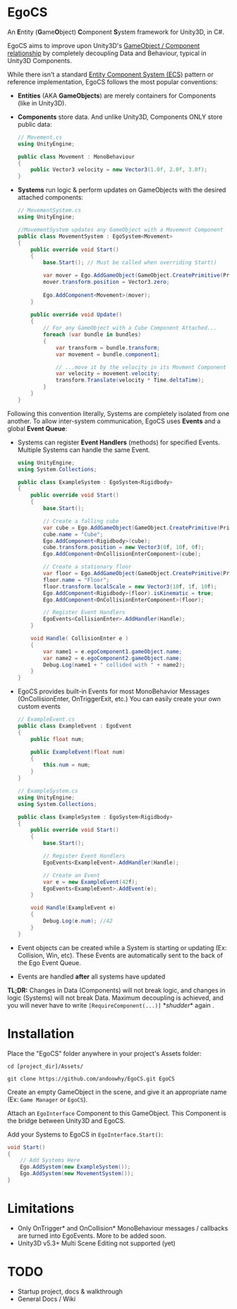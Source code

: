 # EgoCS
An **E**ntity (**G**ame**O**bject) **C**omponent **S**ystem framework for Unity3D, in C#.

EgoCS aims to improve upon Unity3D's [GameObject / Component relationship](http://docs.unity3d.com/Manual/TheGameObject-ComponentRelationship.html) by completely decoupling Data and Behaviour, typical in Unity3D Components.

While there isn't a standard [Entity Component System (ECS)](https://en.wikipedia.org/wiki/Entity_component_system) pattern or reference implementation, EgoCS follows the most popular conventions:

* **Entities** (AKA **GameObjects**) are merely containers for Components (like in Unity3D).
* **Components** store data. And unlike Unity3D, Components ONLY store public data:

    ```C#
    // Movement.cs
    using UnityEngine;
    
    public class Movement : MonoBehaviour
    {
        public Vector3 velocity = new Vector3(1.0f, 2.0f, 3.0f);
    }
    ```

* **Systems** run logic & perform updates on GameObjects with the desired attached components:

    ```C#
    // MovementSystem.cs
    using UnityEngine;

    //MovementSystem updates any GameObject with a Movement Component
    public class MovementSystem : EgoSystem<Movement>
    {
        public override void Start()
        {
            base.Start(); // Must be called when overriding Start()

            var mover = Ego.AddGameObject(GameObject.CreatePrimitive(PrimitiveType.Cube));
            mover.transform.position = Vector3.zero;
            
            Ego.AddComponent<Movement>(mover);
        }
                
        public override void Update()
        {
            // For any GameObject with a Cube Component Attached...
            foreach (var bundle in bundles)
            {
                var transform = bundle.transform;
                var movement = bundle.component1;
    
                // ...move it by the velocity in its Movment Component
                var velocity = movement.velocity;
                transform.Translate(velocity * Time.deltaTime);
            }
        }
    }
    ```

Following this convention literally, Systems are completely isolated from one another. To allow inter-system communication, EgoCS uses **Events** and a global **Event Queue**:

* Systems can register **Event Handlers** (methods) for specified Events. Multiple Systems can handle the same Event.

    ```C#
    using UnityEngine;
    using System.Collections;

    public class ExampleSystem : EgoSystem<Rigidbody>
    {
        public override void Start()
        {
            base.Start();
    
            // Create a falling cube
            var cube = Ego.AddGameObject(GameObject.CreatePrimitive(PrimitiveType.Cube));
            cube.name = "Cube";
            Ego.AddComponent<Rigidbody>(cube);
            cube.transform.position = new Vector3(0f, 10f, 0f);
            Ego.AddComponent<OnCollisionEnterComponent>(cube);
    
            // Create a stationary floor
            var floor = Ego.AddGameObject(GameObject.CreatePrimitive(PrimitiveType.Cube));
            floor.name = "Floor";
            floor.transform.localScale = new Vector3(10f, 1f, 10f);
            Ego.AddComponent<Rigidbody>(floor).isKinematic = true;
            Ego.AddComponent<OnCollisionEnterComponent>(floor);
    
            // Register Event Handlers
            EgoEvents<CollisionEnter>.AddHandler(Handle);
        }
    
        void Handle( CollisionEnter e )
        {
            var name1 = e.egoComponent1.gameObject.name;
            var name2 = e.egoComponent2.gameObject.name;
            Debug.Log(name1 + " collided with " + name2);
        }
    }
    ```
    
* EgoCS provides built-in Events for most MonoBehavior Messages (OnCollisionEnter, OnTriggerExit, etc.) You can easily create your own custom events

    ```C#
    // ExampleEvent.cs
    public class ExampleEvent : EgoEvent
    {
        public float num;
    
        public ExampleEvent(float num)
        {
            this.num = num;
        }
    }
    
    // ExampleSystem.cs
    using UnityEngine;
    using System.Collections;
    
    public class ExampleSystem : EgoSystem<Rigidbody>
    {
        public override void Start()
        {
            base.Start();
    
            // Register Event Handlers
            EgoEvents<ExampleEvent>.AddHandler(Handle);
    
            // Create an Event
            var e = new ExampleEvent(42f);
            EgoEvents<ExampleEvent>.AddEvent(e);
        }
    
        void Handle(ExampleEvent e)
        {
            Debug.Log(e.num); //42
        }
    }
    ```

* Event objects can be created while a System is starting or updating (Ex: Collision, Win, etc). These Events are automatically sent to the back of the Ego Event Queue.
* Events are handled **after** all systems have updated

**TL;DR:** Changes in Data (Components) will not break logic, and changes in logic (Systems) will not break Data. Maximum decoupling is achieved, and you will never have to write `[RequireComponent(...)]` \**shudder*\* again .

# Installation

Place the "EgoCS" folder anywhere in your project's Assets folder:

```
cd [project_dir]/Assets/

git clone https://github.com/andoowhy/EgoCS.git EgoCS
```
	
Create an empty GameObject in the scene, and give it an appropriate name (Ex: `Game Manager` or `EgoCS`).

Attach an `EgoInterface` Component to this GameObject. This Component is the bridge between Unity3D and EgoCS.

Add your Systems to EgoCS in `EgoInterface.Start()`:

```C#
void Start()
{
    // Add Systems Here
    Ego.AddSystem(new ExampleSystem());
    Ego.AddSystem(new MovementSystem()); 
}
```

# Limitations
- Only OnTrigger\* and OnCollision\* MonoBehaviour messages / callbacks are turned into EgoEvents. More to be added soon.
- Unity3D v5.3+ Multi Scene Editing not supported (yet)

# TODO
- Startup project, docs & walkthrough
- General Docs / Wiki
